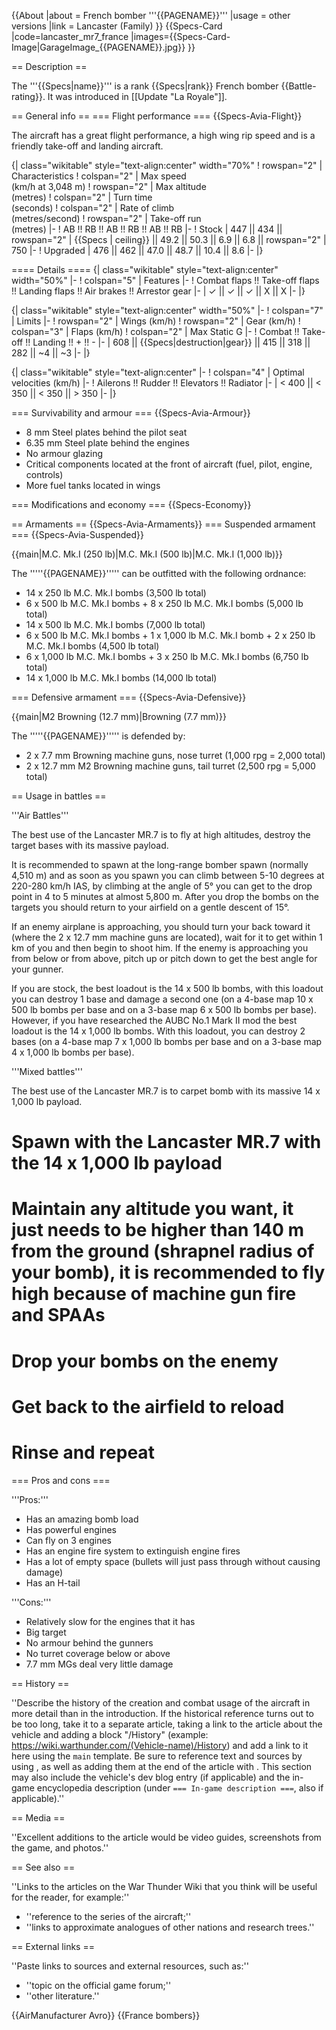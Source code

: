 {{About
|about = French bomber '''{{PAGENAME}}'''
|usage = other versions
|link = Lancaster (Family)
}}
{{Specs-Card
|code=lancaster_mr7_france
|images={{Specs-Card-Image|GarageImage_{{PAGENAME}}.jpg}}
}}

== Description ==
<!-- ''In the description, the first part should be about the history of and the creation and combat usage of the aircraft, as well as its key features. In the second part, tell the reader about the aircraft in the game. Insert a screenshot of the vehicle, so that if the novice player does not remember the vehicle by name, he will immediately understand what kind of vehicle the article is talking about.'' -->
The '''{{Specs|name}}''' is a rank {{Specs|rank}} French bomber {{Battle-rating}}. It was introduced in [[Update "La Royale"]].

== General info ==
=== Flight performance ===
{{Specs-Avia-Flight}}
<!-- ''Describe how the aircraft behaves in the air. Speed, manoeuvrability, acceleration and allowable loads - these are the most important characteristics of the vehicle.'' -->
The aircraft has a great flight performance, a high wing rip speed and is a friendly take-off and landing aircraft. 

{| class="wikitable" style="text-align:center" width="70%"
! rowspan="2" | Characteristics
! colspan="2" | Max speed<br>(km/h at 3,048 m)
! rowspan="2" | Max altitude<br>(metres)
! colspan="2" | Turn time<br>(seconds)
! colspan="2" | Rate of climb<br>(metres/second)
! rowspan="2" | Take-off run<br>(metres)
|-
! AB !! RB !! AB !! RB !! AB !! RB
|-
! Stock
| 447 || 434 || rowspan="2" | {{Specs | ceiling}} || 49.2 || 50.3 || 6.9 || 6.8 || rowspan="2" | 750
|-
! Upgraded
| 476 || 462 || 47.0 || 48.7 || 10.4 || 8.6
|-
|}

==== Details ====
{| class="wikitable" style="text-align:center" width="50%"
|-
! colspan="5" | Features
|-
! Combat flaps !! Take-off flaps !! Landing flaps !! Air brakes !! Arrestor gear
|-
| ✓ || ✓ || ✓ || X || X     <!-- ✓ -->
|-
|}

{| class="wikitable" style="text-align:center" width="50%"
|-
! colspan="7" | Limits
|-
! rowspan="2" | Wings (km/h)
! rowspan="2" | Gear (km/h)
! colspan="3" | Flaps (km/h)
! colspan="2" | Max Static G
|-
! Combat !! Take-off !! Landing !! + !! -
|-
| 608 <!--{{Specs|destruction|body}}--> || {{Specs|destruction|gear}} || 415 || 318 || 282 || ~4 || ~3
|-
|}

{| class="wikitable" style="text-align:center"
|-
! colspan="4" | Optimal velocities (km/h)
|-
! Ailerons !! Rudder !! Elevators !! Radiator
|-
| < 400 || < 350 || < 350 || > 350
|-
|}

=== Survivability and armour ===
{{Specs-Avia-Armour}}
<!-- ''Examine the survivability of the aircraft. Note how vulnerable the structure is and how secure the pilot is, whether the fuel tanks are armoured, etc. Describe the armour, if there is any, and also mention the vulnerability of other critical aircraft systems.'' -->

* 8 mm Steel plates behind the pilot seat
* 6.35 mm Steel plate behind the engines
* No armour glazing
* Critical components located at the front of aircraft (fuel, pilot, engine, controls)
* More fuel tanks located in wings

=== Modifications and economy ===
{{Specs-Economy}}

== Armaments ==
{{Specs-Avia-Armaments}}
=== Suspended armament ===
{{Specs-Avia-Suspended}}
<!-- ''Describe the aircraft's suspended armament: additional cannons under the wings, bombs, rockets and torpedoes. This section is especially important for bombers and attackers. If there is no suspended weaponry remove this subsection.'' -->
{{main|M.C. Mk.I (250 lb)|M.C. Mk.I (500 lb)|M.C. Mk.I (1,000 lb)}}

The '''''{{PAGENAME}}''''' can be outfitted with the following ordnance:

* 14 x 250 lb M.C. Mk.I bombs (3,500 lb total)
* 6 x 500 lb M.C. Mk.I bombs + 8 x 250 lb M.C. Mk.I bombs (5,000 lb total)
* 14 x 500 lb M.C. Mk.I bombs (7,000 lb total)
* 6 x 500 lb M.C. Mk.I bombs + 1 x 1,000 lb M.C. Mk.I bomb + 2 x 250 lb M.C. Mk.I bombs (4,500 lb total)
* 6 x 1,000 lb M.C. Mk.I bombs + 3 x 250 lb M.C. Mk.I bombs (6,750 lb total)
* 14 x 1,000 lb M.C. Mk.I bombs (14,000 lb total)

=== Defensive armament ===
{{Specs-Avia-Defensive}}
<!-- ''Defensive armament with turret machine guns or cannons, crewed by gunners. Examine the number of gunners and what belts or drums are better to use. If defensive weaponry is not available, remove this subsection.'' -->
{{main|M2 Browning (12.7 mm)|Browning (7.7 mm)}}

The '''''{{PAGENAME}}''''' is defended by:

* 2 x 7.7 mm Browning machine guns, nose turret (1,000 rpg = 2,000 total)
* 2 x 12.7 mm M2 Browning machine guns, tail turret (2,500 rpg = 5,000 total)

== Usage in battles ==
<!-- ''Describe the tactics of playing in the aircraft, the features of using aircraft in a team and advice on tactics. Refrain from creating a "guide" - do not impose a single point of view, but instead, give the reader food for thought. Examine the most dangerous enemies and give recommendations on fighting them. If necessary, note the specifics of the game in different modes (AB, RB, SB).'' -->

'''Air Battles'''

The best use of the Lancaster MR.7 is to fly at high altitudes, destroy the target bases with its massive payload.

It is recommended to spawn at the long-range bomber spawn (normally 4,510 m) and as soon as you spawn you can climb between 5-10 degrees at 220-280 km/h IAS, by climbing at the angle of 5° you can get to the drop point in 4 to 5 minutes at almost 5,800 m. After you drop the bombs on the targets you should return to your airfield on a gentle descent of 15°. 

If an enemy airplane is approaching, you should turn your back toward it (where the 2 x 12.7 mm machine guns are located), wait for it to get within 1 km of you and then begin to shoot him. If the enemy is approaching you from below or from above, pitch up or pitch down to get the best angle for your gunner.

If you are stock, the best loadout is the 14 x 500 lb bombs, with this loadout you can destroy 1 base and damage a second one (on a 4-base map 10 x 500 lb bombs per base and on a 3-base map 6 x 500 lb bombs per base). However, if you have researched the AUBC No.1 Mark II mod the best loadout is the 14 x 1,000 lb bombs. With this loadout, you can destroy 2 bases (on a 4-base map 7 x 1,000 lb bombs per base and on a 3-base map 4 x 1,000 lb bombs per base).

'''Mixed battles'''

The best use of the Lancaster MR.7 is to carpet bomb with its massive 14 x 1,000 lb payload.

# Spawn with the Lancaster MR.7 with the 14 x 1,000 lb payload 
# Maintain any altitude you want, it just needs to be higher than 140 m from the ground (shrapnel radius of your bomb), it is recommended to fly  high because of machine gun fire and SPAAs
# Drop your bombs on the enemy
# Get back to the airfield to reload
# Rinse and repeat

=== Pros and cons ===
<!-- ''Summarise and briefly evaluate the vehicle in terms of its characteristics and combat effectiveness. Mark its pros and cons in the bulleted list. Try not to use more than 6 points for each of the characteristics. Avoid using categorical definitions such as "bad", "good" and the like - use substitutions with softer forms such as "inadequate" and "effective".'' -->

'''Pros:''' 

* Has an amazing bomb load
* Has powerful engines
* Can fly on 3 engines
* Has an engine fire system to extinguish engine fires
* Has a lot of empty space (bullets will just pass through without causing damage)
* Has an H-tail

'''Cons:'''

* Relatively slow for the engines that it has
* Big target
* No armour behind the gunners
* No turret coverage below or above
* 7.7 mm MGs deal very little damage

== History ==
<!-- ''Describe the history of the creation and combat usage of the aircraft in more detail than in the introduction. If the historical reference turns out to be too long, take it to a separate article, taking a link to the article about the vehicle and adding a block "/History" (example: <nowiki>https://wiki.warthunder.com/(Vehicle-name)/History</nowiki>) and add a link to it here using the <code>main</code> template. Be sure to reference text and sources by using <code><nowiki><ref></ref></nowiki></code>, as well as adding them at the end of the article with <code><nowiki><references /></nowiki></code>. This section may also include the vehicle's dev blog entry (if applicable) and the in-game encyclopedia description (under <code><nowiki>=== In-game description ===</nowiki></code>, also if applicable).'' -->
''Describe the history of the creation and combat usage of the aircraft in more detail than in the introduction. If the historical reference turns out to be too long, take it to a separate article, taking a link to the article about the vehicle and adding a block "/History" (example: <nowiki>https://wiki.warthunder.com/(Vehicle-name)/History</nowiki>) and add a link to it here using the <code>main</code> template. Be sure to reference text and sources by using <code><nowiki><ref></ref></nowiki></code>, as well as adding them at the end of the article with <code><nowiki><references /></nowiki></code>. This section may also include the vehicle's dev blog entry (if applicable) and the in-game encyclopedia description (under <code><nowiki>=== In-game description ===</nowiki></code>, also if applicable).''

== Media ==
<!-- ''Excellent additions to the article would be video guides, screenshots from the game, and photos.'' -->
''Excellent additions to the article would be video guides, screenshots from the game, and photos.''

== See also ==
<!-- ''Links to the articles on the War Thunder Wiki that you think will be useful for the reader, for example:''
* ''reference to the series of the aircraft;''
* ''links to approximate analogues of other nations and research trees.'' -->
''Links to the articles on the War Thunder Wiki that you think will be useful for the reader, for example:''

* ''reference to the series of the aircraft;''
* ''links to approximate analogues of other nations and research trees.''

== External links ==
<!-- ''Paste links to sources and external resources, such as:''
* ''topic on the official game forum;''
* ''other literature.'' -->
''Paste links to sources and external resources, such as:''

* ''topic on the official game forum;''
* ''other literature.''

{{AirManufacturer Avro}}
{{France bombers}}